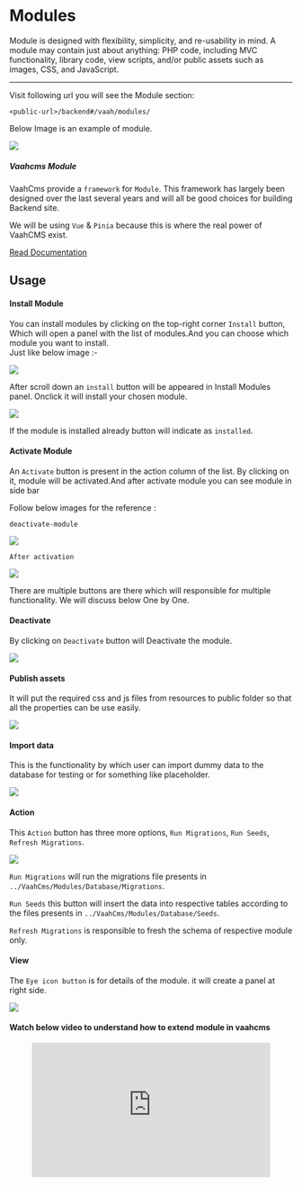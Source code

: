 # Modules

Module is designed with flexibility, simplicity, and re-usability in mind. A module may contain just about anything: PHP code, including MVC functionality, library code, view scripts, and/or public assets such as images, CSS, and JavaScript.

------
Visit following url you will see the Module section:
```http request
<public-url>/backend#/vaah/modules/
```
Below Image is an example of module.

<img src="/images/module.png">


##### Vaahcms Module

VaahCms provide a `framework` for `Module`. This framework has largely been designed over the last several years and will all be good choices for building Backend site.

We will be using `Vue` & `Pinia` because this is where the real power of VaahCMS exist.

[Read Documentation](/vaahcms-2/getting-started/generate-module)

## Usage
#### Install Module

You can install modules by clicking on the top-right corner `Install` button, Which will open a panel with the list of modules.And you can choose which module you want to install.  
Just like below image :-

<img src="/images/module-1.png">

After scroll down an `install` button will be appeared in Install Modules panel. Onclick it will install your chosen module.

<img src="/images/module-2.png">

If the module is installed already button will indicate as `installed`.

#### Activate Module

An `Activate` button is present in the action column of the list. By clicking on it, module will be activated.And after activate module you can see module in side bar  

Follow below images for the reference :

`deactivate-module`

<img src="/images/deactivate-module.png">

`After activation`

<img src="/images/activate-module.png">

There are multiple buttons are there which will responsible for multiple functionality.
We will discuss below One by One.

#### Deactivate

By clicking on `Deactivate` button will Deactivate the module.

<img src="/images/deactivate-btn.png">

#### Publish assets

It will put the required css and js files from resources to public folder so that all the properties can be use easily.

<img src="/images/publish-assets.png">

#### Import data

This is the functionality by which user can import dummy data to the database for testing or for something like placeholder.

<img src="/images/import-data.png">

#### Action

This `Action` button has three more options, `Run Migrations`, `Run Seeds`, `Refresh Migrations`.

<img src="/images/module-action.png">

`Run Migrations` will run the migrations file presents in `../VaahCms/Modules/Database/Migrations`.

`Run Seeds` this button will insert the data into respective tables according to the files presents in `../VaahCms/Modules/Database/Seeds`.

`Refresh Migrations` is responsible to fresh the schema of respective module only.

#### View

The `Eye icon button` is for details of the module. it will create a panel at right side.

<img src="/images/view-module.png">

#### Watch below video to understand how to extend module in vaahcms

<figure>
  <iframe src="https://www.youtube.com/embed/sgDgObXp6cI" frameborder="0" allowfullscreen="true" style="width: 100%; aspect-ratio: 16/9;"> </iframe>
</figure>